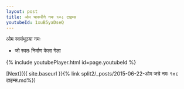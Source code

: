```yaml
---
layout: post
title: ओम चाकरीने नमः १०८ टाइम्स
youtubeId: 1xuB5yaDseQ
---
```

 
 
 ओम स्वयंभूठया नमः  
 
 -  जो स्वतः निर्माण केला गेला 
 
  
 
  
 
 
 
 
 
 


{% include youtubePlayer.html id=page.youtubeId %}
 
[Next]({{ site.baseurl }}{% link  split2/_posts/2015-06-22-ओम जत्रे नमः १०८ टाइम्स.md%})
 

